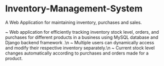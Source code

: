 # Inventory-Management-System
A Web Application for maintaining inventory, purchases and sales.

~ Web application for efficiently tracking inventory stock level, orders, and purchases for different products in a business using MySQL database and Django backend framework .\n
~ Multiple users can dynamically access and modify their respective inventory separately.\n
~ Current stock level changes automatically according to purchases and orders made for a product.
